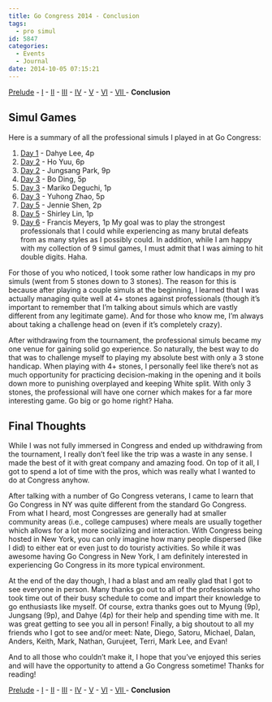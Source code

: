```yaml
---
title: Go Congress 2014 - Conclusion
tags:
  - pro simul
id: 5847
categories:
  - Events
  - Journal
date: 2014-10-05 07:15:21
---
```


[Prelude](http://www.bengozen.com/go-congress-2014-prelude/ "Go Congress 2014 — Prelude") - [I](http://www.bengozen.com/go-congress-2014-day-1/ "Go Congress 2014 — Day 1") - [II](http://www.bengozen.com/go-congress-2014-day-2/ "Go Congress 2014 — Day 2") - [III](http://www.bengozen.com/go-congress-2014-day-3/ "Go Congress 2014 — Day 3") - [IV](http://www.bengozen.com/go-congress-2014-day-4/ "Go Congress 2014 — Day 4") - [V](http://www.bengozen.com/go-congress-2014-day-5/ "Go Congress 2014 — Day 5") - [VI](http://www.bengozen.com/go-congress-2014-day-6/ "Go Congress 2014 — Day 6") - [VII ](http://www.bengozen.com/go-congress-2014-day-7/ "Go Congress 2014 — Day 7")- **Conclusion**

## Simul Games

Here is a summary of all the professional simuls I played in at Go Congress:

1.  [Day 1](http://www.bengozen.com/go-congress-2014-day-1/ "Go Congress 2014 — Day 1") - Dahye Lee, 4p
2.  [Day 2](http://www.bengozen.com/go-congress-2014-day-2/ "Go Congress 2014 — Day 2") - Ho Yuu, 6p
3.  [Day 2](http://www.bengozen.com/go-congress-2014-day-2/ "Go Congress 2014 — Day 2") - Jungsang Park, 9p
4.  [Day 3](http://www.bengozen.com/go-congress-2014-day-3/ "Go Congress 2014 — Day 3") - Bo Ding, 5p
5.  [Day 3](http://www.bengozen.com/go-congress-2014-day-3/ "Go Congress 2014 — Day 3") - Mariko Deguchi, 1p
6.  [Day 3](http://www.bengozen.com/go-congress-2014-day-3/ "Go Congress 2014 — Day 3") - Yuhong Zhao, 5p
7.  [Day 5](http://www.bengozen.com/go-congress-2014-day-5/ "Go Congress 2014 — Day 5") - Jennie Shen, 2p
8.  [Day 5](http://www.bengozen.com/go-congress-2014-day-5/ "Go Congress 2014 — Day 5") - Shirley Lin, 1p
9.  [Day 6](http://www.bengozen.com/go-congress-2014-day-6/ "Go Congress 2014 — Day 6") - Francis Meyers, 1p
My goal was to play the strongest professionals that I could while experiencing as many brutal defeats from as many styles as I possibly could. In addition, while I am happy with my collection of 9 simul games, I must admit that I was aiming to hit double digits. Haha.

<!--more-->

For those of you who noticed, I took some rather low handicaps in my pro simuls (went from 5 stones down to 3 stones). The reason for this is because after playing a couple simuls at the beginning, I learned that I was actually managing quite well at 4+ stones against professionals (though it’s important to remember that I’m talking about simuls which are vastly different from any legitimate game). And for those who know me, I’m always about taking a challenge head on (even if it’s completely crazy).

After withdrawing from the tournament, the professional simuls became my one venue for gaining solid go experience. So naturally, the best way to do that was to challenge myself to playing my absolute best with only a 3 stone handicap. When playing with 4+ stones, I personally feel like there’s not as much opportunity for practicing decision-making in the opening and it boils down more to punishing overplayed and keeping White split. With only 3 stones, the professional will have one corner which makes for a far more interesting game. Go big or go home right? Haha.

## Final Thoughts

While I was not fully immersed in Congress and ended up withdrawing from the tournament, I really don’t feel like the trip was a waste in any sense. I made the best of it with great company and amazing food. On top of it all, I got to spend a lot of time with the pros, which was really what I wanted to do at Congress anyhow.

After talking with a number of Go Congress veterans, I came to learn that Go Congress in NY was quite different from the standard Go Congress. From what I heard, most Congresses are generally had at smaller community areas (i.e., college campuses) where meals are usually together which allows for a lot more socializing and interaction. With Congress being hosted in New York, you can only imagine how many people dispersed (like I did) to either eat or even just to do touristy activities. So while it was awesome having Go Congress in New York, I am definitely interested in experiencing Go Congress in its more typical environment.

At the end of the day though, I had a blast and am really glad that I got to see everyone in person. Many thanks go out to all of the professionals who took time out of their busy schedule to come and impart their knowledge to go enthusiasts like myself. Of course, extra thanks goes out to Myung (9p), Jungsang (9p), and Dahye (4p) for their help and spending time with me. It was great getting to see you all in person! Finally, a big shoutout to all my friends who I got to see and/or meet: Nate, Diego, Satoru, Michael, Dalan, Anders, Keith, Mark, Nathan, Gurujeet, Terri, Mark Lee, and Evan!

And to all those who couldn’t make it, I hope that you’ve enjoyed this series and will have the opportunity to attend a Go Congress sometime! Thanks for reading!

[Prelude](http://www.bengozen.com/go-congress-2014-prelude/ "Go Congress 2014 — Prelude") - [I](http://www.bengozen.com/go-congress-2014-day-1/ "Go Congress 2014 — Day 1") - [II](http://www.bengozen.com/go-congress-2014-day-2/ "Go Congress 2014 — Day 2") - [III](http://www.bengozen.com/go-congress-2014-day-3/ "Go Congress 2014 — Day 3") - [IV](http://www.bengozen.com/go-congress-2014-day-4/ "Go Congress 2014 — Day 4") - [V](http://www.bengozen.com/go-congress-2014-day-5/ "Go Congress 2014 — Day 5") - [VI](http://www.bengozen.com/go-congress-2014-day-6/ "Go Congress 2014 — Day 6") - [VII ](http://www.bengozen.com/go-congress-2014-day-7/ "Go Congress 2014 — Day 7")- **Conclusion**